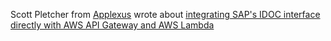 Scott Pletcher from [Applexus](http://www.applexus.com) wrote about [integrating SAP's IDOC interface directly with AWS API Gateway and AWS Lambda](https://github.com/ApplexusLabs/aws-sap-idoc-tricks)

